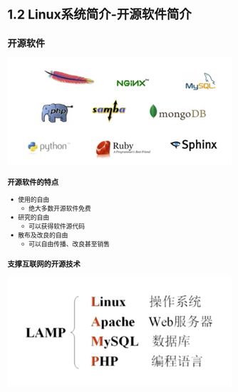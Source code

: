 # 1.2 Linux系统简介-开源软件简介

## 开源软件
![开源软件](../images/1.2/open-software.png)

### 开源软件的特点
- 使用的自由
    - 绝大多数开源软件免费
- 研究的自由
    - 可以获得软件源代码
- 散布及改良的自由
    - 可以自由传播、改良甚至销售
### 支撑互联网的开源技术
![LAMP](../images/1.2/lamp.png)
